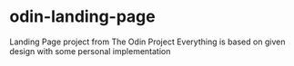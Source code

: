# odin-landing-page
Landing Page project from The Odin Project
Everything is based on given design with some personal implementation
